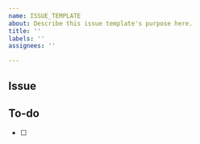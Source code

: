 ```yaml
---
name: ISSUE_TEMPLATE
about: Describe this issue template's purpose here.
title: ''
labels: ''
assignees: ''

---
```


## Issue
<!-- 구현할 기능에 대한 내용을 설명해주세요. -->

## To-do
<!-- 해야 할 일들을 적어주세요. -->
- [ ]
